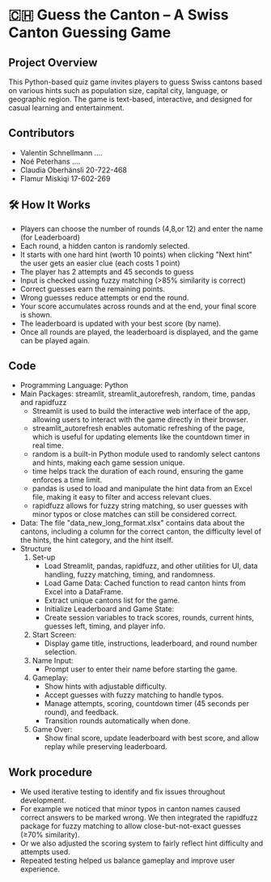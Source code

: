 # 🇨🇭 Guess the Canton – A Swiss Canton Guessing Game

## Project Overview
This Python-based quiz game invites players to guess Swiss cantons based on various hints such as population size, capital city, language, or geographic region. The game is text-based, interactive, and designed for casual learning and entertainment.

## Contributors
- Valentin Schnellmann  ....
- Noé Peterhans ....
- Claudia Oberhänsli 20-722-468
- Flamur Miskiqi 17-602-269

## 🛠️ How It Works
- Players can choose the number of rounds (4,8,or 12) and enter the name (for Leaderboard)
- Each round, a hidden canton is randomly selected.
- It starts with one hard hint (worth 10 points) when clicking "Next hint" the user gets an easier clue (each costs 1 point)
- The player has 2 attempts and 45 seconds to guess
- Input is checked ussing fuzzy matching (>85% similarity is correct)
- Correct guesses earn the remaining points.
- Wrong guesses reduce attempts or end the round.
- Your score accumulates across rounds and at the end, your final score is shown.
- The leaderboard is updated with your best score (by name).
- Once all rounds are played, the leaderboard is displayed, and the game can be played again.


## Code
- Programming Language: Python
- Main Packages: streamlit, streamlit_autorefresh, random, time, pandas and rapidfuzz
  - Streamlit is used to build the interactive web interface of the app, allowing users to interact with the game directly in their browser.
  - streamlit_autorefresh enables automatic refreshing of the page, which is useful for updating elements like the countdown timer in real time.
  - random is a built-in Python module used to randomly select cantons and hints, making each game session unique.
  - time helps track the duration of each round, ensuring the game enforces a time limit.
  - pandas is used to load and manipulate the hint data from an Excel file, making it easy to filter and access relevant clues.
  - rapidfuzz allows for fuzzy string matching, so user guesses with minor typos or close matches can still be considered correct.
- Data: The file "data_new_long_format.xlsx" contains data about the cantons, including a column for the correct canton, the difficulty level of the hints, the hint category, and the hint itself.
- Structure
  1. Set-up
     - Load Streamlit, pandas, rapidfuzz, and other utilities for UI, data handling, fuzzy matching, timing, and randomness.
     - Load Game Data: Cached function to read canton hints from Excel into a DataFrame.
     - Extract unique cantons list for the game.
     - Initialize Leaderboard and Game State:
     - Create session variables to track scores, rounds, current hints, guesses left, timing, and player info.
  2. Start Screen:
     - Display game title, instructions, leaderboard, and round number selection.
  3. Name Input:
     - Prompt user to enter their name before starting the game.
  4. Gameplay:
     - Show hints with adjustable difficulty.
     - Accept guesses with fuzzy matching to handle typos.
     - Manage attempts, scoring, countdown timer (45 seconds per round), and feedback.
     - Transition rounds automatically when done.
  5. Game Over:
     - Show final score, update leaderboard with best score, and allow replay while preserving leaderboard.

## Work procedure
- We used iterative testing to identify and fix issues throughout development.
- For example we noticed that minor typos in canton names caused correct answers to be marked wrong. We then integrated the rapidfuzz package for fuzzy matching to allow close-but-not-exact guesses (≥70% similarity).
- Or we also adjusted the scoring system to fairly reflect hint difficulty and attempts used.
- Repeated testing helped us balance gameplay and improve user experience.

